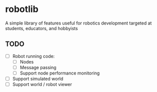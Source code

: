 # robotlib
A simple library of features useful for robotics development targeted at students, educators, and hobbyists

## TODO
- [ ] Robot running code:
  - [ ] Nodes
  - [ ] Message passing
  - [ ] Support node performance monitoring
- [ ] Support simulated world
- [ ] Support world / robot viewer
